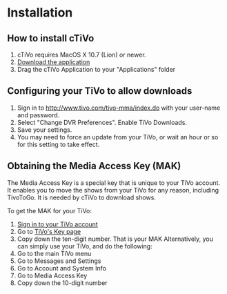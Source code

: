 # Installation
## How to install cTiVo

1. cTiVo requires MacOS X 10.7 (Lion) or newer.
1. [Download the application](http://code.google.com/p/ctivo/downloads/list)
1. Drag the cTiVo Application to your "Applications" folder

## Configuring your TiVo to allow downloads

1. Sign in to http://www.tivo.com/tivo-mma/index.do with your user-name and password.
1. Select "Change DVR Preferences". Enable TiVo Downloads.
1. Save your settings.
1. You may need to force an update from your TiVo, or wait an hour or so for this setting to take effect.

## Obtaining the Media Access Key (MAK)

The Media Access Key is a special key that is unique to your TiVo account. It enables you to move the shows from your TiVo for any reason, including TivoToGo. It is needed by cTiVo to download shows. 

To get the MAK for your TiVo:

1. [Sign in to your TiVo account](http://www.tivo.com/tivo-mma/index.do)
1. Go to [TiVo's Key page](http://www.tivo.com/tivo-mma/showmakey.do)
1. Copy down the ten-digit number. That is your MAK
Alternatively, you can simply use your TiVo, and do the following:
1. Go to the main TiVo menu
1. Go to Messages and Settings
1. Go to Account and System Info
1. Go to Media Access Key
1. Copy down the 10-digit number